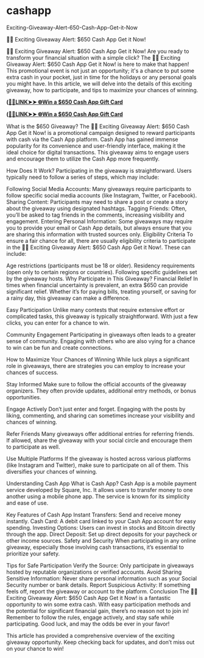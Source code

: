 # cashapp
Exciting-Giveaway-Alert-650-Cash-App-Get-it-Now

🎉💵 Exciting Giveaway Alert: $650 Cash App Get it Now!

🎉💵 Exciting Giveaway Alert: $650 Cash App Get it Now! Are you ready to transform your financial situation with a simple click? The 🎉💵 Exciting Giveaway Alert: $650 Cash App Get it Now! is here to make that happen! This promotional event is not just an opportunity; it's a chance to put some extra cash in your pocket, just in time for the holidays or any personal goals you might have. In this article, we will delve into the details of this exciting giveaway, how to participate, and tips to maximize your chances of winning.

**([🎉💵LINK➤➤ 🌐Win a $650 Cash App Gift Card](https://bit.ly/Cashapppo)**

**([🎉💵LINK➤➤ 🌐Win a $650 Cash App Gift Card](https://bit.ly/Cashapppo)**

What is the $650 Giveaway? The 🎉💵 Exciting Giveaway Alert: $650 Cash App Get it Now! is a promotional campaign designed to reward participants with cash via the Cash App platform. Cash App has gained immense popularity for its convenience and user-friendly interface, making it the ideal choice for digital transactions. This giveaway aims to engage users and encourage them to utilize the Cash App more frequently.

How Does It Work? Participating in the giveaway is straightforward. Users typically need to follow a series of steps, which may include:

Following Social Media Accounts: Many giveaways require participants to follow specific social media accounts (like Instagram, Twitter, or Facebook). Sharing Content: Participants may need to share a post or create a story about the giveaway using designated hashtags. Tagging Friends: Often, you’ll be asked to tag friends in the comments, increasing visibility and engagement. Entering Personal Information: Some giveaways may require you to provide your email or Cash App details, but always ensure that you are sharing this information with trusted sources only. Eligibility Criteria To ensure a fair chance for all, there are usually eligibility criteria to participate in the 🎉💵 Exciting Giveaway Alert: $650 Cash App Get it Now!. These can include:

Age restrictions (participants must be 18 or older). Residency requirements (open only to certain regions or countries). Following specific guidelines set by the giveaway hosts. Why Participate in This Giveaway? Financial Relief In times when financial uncertainty is prevalent, an extra $650 can provide significant relief. Whether it’s for paying bills, treating yourself, or saving for a rainy day, this giveaway can make a difference.

Easy Participation Unlike many contests that require extensive effort or complicated tasks, this giveaway is typically straightforward. With just a few clicks, you can enter for a chance to win.

Community Engagement Participating in giveaways often leads to a greater sense of community. Engaging with others who are also vying for a chance to win can be fun and create connections.

How to Maximize Your Chances of Winning While luck plays a significant role in giveaways, there are strategies you can employ to increase your chances of success.

Stay Informed Make sure to follow the official accounts of the giveaway organizers. They often provide updates, additional entry methods, or bonus opportunities.

Engage Actively Don’t just enter and forget. Engaging with the posts by liking, commenting, and sharing can sometimes increase your visibility and chances of winning.

Refer Friends Many giveaways offer additional entries for referring friends. If allowed, share the giveaway with your social circle and encourage them to participate as well.

Use Multiple Platforms If the giveaway is hosted across various platforms (like Instagram and Twitter), make sure to participate on all of them. This diversifies your chances of winning.

Understanding Cash App What is Cash App? Cash App is a mobile payment service developed by Square, Inc. It allows users to transfer money to one another using a mobile phone app. The service is known for its simplicity and ease of use.

Key Features of Cash App Instant Transfers: Send and receive money instantly. Cash Card: A debit card linked to your Cash App account for easy spending. Investing Options: Users can invest in stocks and Bitcoin directly through the app. Direct Deposit: Set up direct deposits for your paycheck or other income sources. Safety and Security When participating in any online giveaway, especially those involving cash transactions, it’s essential to prioritize your safety.

Tips for Safe Participation Verify the Source: Only participate in giveaways hosted by reputable organizations or verified accounts. Avoid Sharing Sensitive Information: Never share personal information such as your Social Security number or bank details. Report Suspicious Activity: If something feels off, report the giveaway or account to the platform. Conclusion The 🎉💵 Exciting Giveaway Alert: $650 Cash App Get it Now! is a fantastic opportunity to win some extra cash. With easy participation methods and the potential for significant financial gain, there’s no reason not to join in! Remember to follow the rules, engage actively, and stay safe while participating. Good luck, and may the odds be ever in your favor!

This article has provided a comprehensive overview of the exciting giveaway opportunity. Keep checking back for updates, and don’t miss out on your chance to win!
